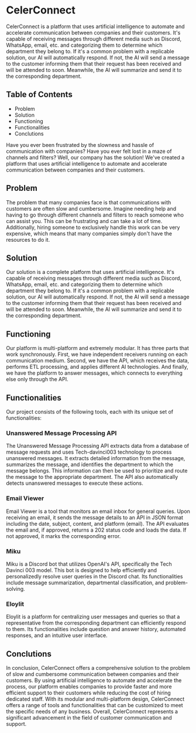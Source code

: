 # CelerConnect

CelerConnect is a platform that uses artificial intelligence to automate and accelerate communication between companies and their customers. It's capable of receiving messages through different media such as Discord, WhatsApp, email, etc. and categorizing them to determine which department they belong to. If it's a common problem with a replicable solution, our AI will automatically respond. If not, the AI will send a message to the customer informing them that their request has been received and will be attended to soon. Meanwhile, the AI will summarize and send it to the corresponding department.

## Table of Contents

- Problem
- Solution
- Functioning
- Functionalities
- Conclutions

Have you ever been frustrated by the slowness and hassle of communication with companies? Have you ever felt lost in a maze of channels and filters? Well, our company has the solution! We've created a platform that uses artificial intelligence to automate and accelerate communication between companies and their customers.

## Problem

The problem that many companies face is that communications with customers are often slow and cumbersome. Imagine needing help and having to go through different channels and filters to reach someone who can assist you. This can be frustrating and can take a lot of time. Additionally, hiring someone to exclusively handle this work can be very expensive, which means that many companies simply don't have the resources to do it.

## Solution

Our solution is a complete platform that uses artificial intelligence. It's capable of receiving messages through different media such as Discord, WhatsApp, email, etc. and categorizing them to determine which department they belong to. If it's a common problem with a replicable solution, our AI will automatically respond. If not, the AI will send a message to the customer informing them that their request has been received and will be attended to soon. Meanwhile, the AI will summarize and send it to the corresponding department.

## Functioning

Our platform is multi-platform and extremely modular. It has three parts that work synchronously. First, we have independent receivers running on each communication medium. Second, we have the API, which receives the data, performs ETL processing, and applies different AI technologies. And finally, we have the platform to answer messages, which connects to everything else only through the API.

## Functionalities
Our project consists of the following tools, each with its unique set of functionalities:

### Unanswered Message Processing API

The Unanswered Message Processing API extracts data from a database of message requests and uses Tech-davinci003 technology to process unanswered messages. It extracts detailed information from the message, summarizes the message, and identifies the department to which the message belongs. This information can then be used to prioritize and route the message to the appropriate department. The API also automatically detects unanswered messages to execute these actions.

### Email Viewer

Email Viewer is a tool that monitors an email inbox for general queries. Upon receiving an email, it sends the message details to an API in JSON format including the date, subject, content, and platform (email). The API evaluates the email and, if approved, returns a 202 status code and loads the data. If not approved, it marks the corresponding error.

### Miku

Miku is a Discord bot that utilizes OpenAI's API, specifically the Tech Davinci 003 model. This bot is designed to help efficiently and personalizedly resolve user queries in the Discord chat. Its functionalities include message summarization, departmental classification, and problem-solving.

### Eloylit

Eloylit is a platform for centralizing user messages and queries so that a representative from the corresponding department can efficiently respond to them. Its functionalities include question and answer history, automated responses, and an intuitive user interface.

## Conclutions
In conclusion, CelerConnect offers a comprehensive solution to the problem of slow and cumbersome communication between companies and their customers. By using artificial intelligence to automate and accelerate the process, our platform enables companies to provide faster and more efficient support to their customers while reducing the cost of hiring dedicated staff. With its modular and multi-platform design, CelerConnect offers a range of tools and functionalities that can be customized to meet the specific needs of any business. Overall, CelerConnect represents a significant advancement in the field of customer communication and support.
